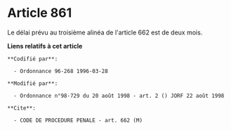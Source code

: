 # Article 861

Le délai prévu au troisième alinéa de l'article 662 est de deux mois.

**Liens relatifs à cet article**

	**Codifié par**:

	  - Ordonnance 96-268 1996-03-28

	**Modifié par**:

	  - Ordonnance n°98-729 du 20 août 1998 - art. 2 () JORF 22 août 1998

	**Cite**:

	  - CODE DE PROCEDURE PENALE - art. 662 (M)
